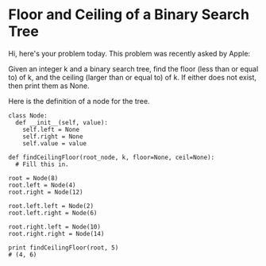 # Floor and Ceiling of a Binary Search Tree
Hi, here's your problem today. This problem was recently asked by Apple:

Given an integer k and a binary search tree, find the floor (less than or equal to) of k, and the ceiling (larger than or equal to) of k. If either does not exist, then print them as None.

Here is the definition of a node for the tree.

```
class Node:
  def __init__(self, value):
    self.left = None
    self.right = None
    self.value = value

def findCeilingFloor(root_node, k, floor=None, ceil=None):
  # Fill this in.

root = Node(8) 
root.left = Node(4) 
root.right = Node(12) 
  
root.left.left = Node(2) 
root.left.right = Node(6) 
  
root.right.left = Node(10) 
root.right.right = Node(14) 

print findCeilingFloor(root, 5)
# (4, 6)
```